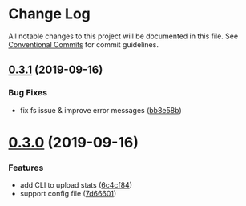 # Change Log

All notable changes to this project will be documented in this file.
See [Conventional Commits](https://conventionalcommits.org) for commit guidelines.

## [0.3.1](https://github.com/smooth-code/bundle-analyzer-javascript/tree/master/packages/core/compare/v0.3.0...v0.3.1) (2019-09-16)


### Bug Fixes

* fix fs issue & improve error messages ([bb8e58b](https://github.com/smooth-code/bundle-analyzer-javascript/tree/master/packages/core/commit/bb8e58b))





# [0.3.0](https://github.com/smooth-code/bundle-analyzer-javascript/tree/master/packages/core/compare/v0.2.1...v0.3.0) (2019-09-16)


### Features

* add CLI to upload stats ([6c4cf84](https://github.com/smooth-code/bundle-analyzer-javascript/tree/master/packages/core/commit/6c4cf84))
* support config file ([7d66601](https://github.com/smooth-code/bundle-analyzer-javascript/tree/master/packages/core/commit/7d66601))
